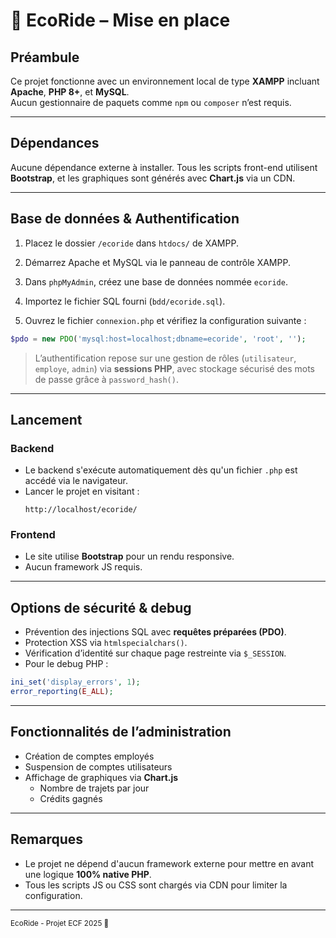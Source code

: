 # 🌱 EcoRide – Mise en place

## Préambule

Ce projet fonctionne avec un environnement local de type **XAMPP** incluant **Apache**, **PHP 8+**, et **MySQL**.  
Aucun gestionnaire de paquets comme `npm` ou `composer` n’est requis.

---

## Dépendances

Aucune dépendance externe à installer. Tous les scripts front-end utilisent **Bootstrap**, et les graphiques sont générés avec **Chart.js** via un CDN.

---

## Base de données & Authentification

1. Placez le dossier `/ecoride` dans `htdocs/` de XAMPP.
2. Démarrez Apache et MySQL via le panneau de contrôle XAMPP.
3. Dans `phpMyAdmin`, créez une base de données nommée `ecoride`.
4. Importez le fichier SQL fourni (`bdd/ecoride.sql`).

5. Ouvrez le fichier `connexion.php` et vérifiez la configuration suivante :
```php
$pdo = new PDO('mysql:host=localhost;dbname=ecoride', 'root', '');
```

> L’authentification repose sur une gestion de rôles (`utilisateur`, `employe`, `admin`) via **sessions PHP**, avec stockage sécurisé des mots de passe grâce à `password_hash()`.

---

## Lancement

### Backend

- Le backend s'exécute automatiquement dès qu'un fichier `.php` est accédé via le navigateur.
- Lancer le projet en visitant :  
  ```
  http://localhost/ecoride/
  ```

### Frontend

- Le site utilise **Bootstrap** pour un rendu responsive.
- Aucun framework JS requis.

---

## Options de sécurité & debug

- Prévention des injections SQL avec **requêtes préparées (PDO)**.
- Protection XSS via `htmlspecialchars()`.
- Vérification d’identité sur chaque page restreinte via `$_SESSION`.
- Pour le debug PHP :
```php
ini_set('display_errors', 1);
error_reporting(E_ALL);
```

---

## Fonctionnalités de l’administration

- Création de comptes employés
- Suspension de comptes utilisateurs
- Affichage de graphiques via **Chart.js**
  - Nombre de trajets par jour
  - Crédits gagnés

---

## Remarques

- Le projet ne dépend d'aucun framework externe pour mettre en avant une logique **100% native PHP**.
- Tous les scripts JS ou CSS sont chargés via CDN pour limiter la configuration.

---

<small>EcoRide - Projet ECF 2025 🌱</small>
